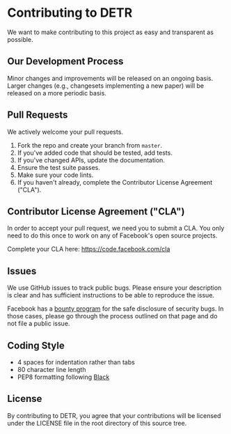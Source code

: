 # Contributing to DETR
We want to make contributing to this project as easy and transparent as
possible.

## Our Development Process
Minor changes and improvements will be released on an ongoing basis. Larger changes (e.g., changesets implementing a new paper) will be released on a more periodic basis.

## Pull Requests
We actively welcome your pull requests.

1. Fork the repo and create your branch from `master`.
2. If you've added code that should be tested, add tests.
3. If you've changed APIs, update the documentation.
4. Ensure the test suite passes.
5. Make sure your code lints.
6. If you haven't already, complete the Contributor License Agreement ("CLA").

## Contributor License Agreement ("CLA")
In order to accept your pull request, we need you to submit a CLA. You only need
to do this once to work on any of Facebook's open source projects.

Complete your CLA here: <https://code.facebook.com/cla>

## Issues
We use GitHub issues to track public bugs. Please ensure your description is
clear and has sufficient instructions to be able to reproduce the issue.

Facebook has a [bounty program](https://www.facebook.com/whitehat/) for the safe
disclosure of security bugs. In those cases, please go through the process
outlined on that page and do not file a public issue.

## Coding Style  
* 4 spaces for indentation rather than tabs
* 80 character line length
* PEP8 formatting following [Black](https://black.readthedocs.io/en/stable/)

## License
By contributing to DETR, you agree that your contributions will be licensed
under the LICENSE file in the root directory of this source tree.
